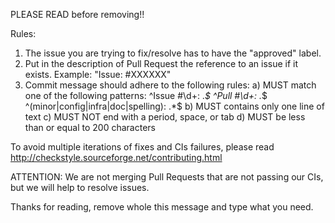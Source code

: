 PLEASE READ before removing!!

Rules:
1) The issue you are trying to fix/resolve has to have the "approved" label.
2) Put in the description of Pull Request the reference to an issue if it exists. Example: "Issue: #XXXXXX"
3) Commit message should adhere to the following rules:
   a) MUST match one of the following patterns:
      ^Issue #\\d+: .*$
      ^Pull #\\d+: .*$
      ^(minor|config|infra|doc|spelling): .*$
   b) MUST contains only one line of text
   c) MUST NOT end with a period, space, or tab
   d) MUST be less than or equal to 200 characters

To avoid multiple iterations of fixes and CIs failures, please read http://checkstyle.sourceforge.net/contributing.html

ATTENTION: We are not merging Pull Requests that are not passing our CIs, but we will help to resolve issues.

Thanks for reading, remove whole this message and type what you need.
